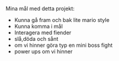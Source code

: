 Mina mål med detta projekt:
* Kunna gå fram och bak lite mario style
* Kunna komma i mål
* Interagera med fiender
* slå,döda och sånt
* om vi hinner göra typ en mini boss fight
* power ups om vi hinner